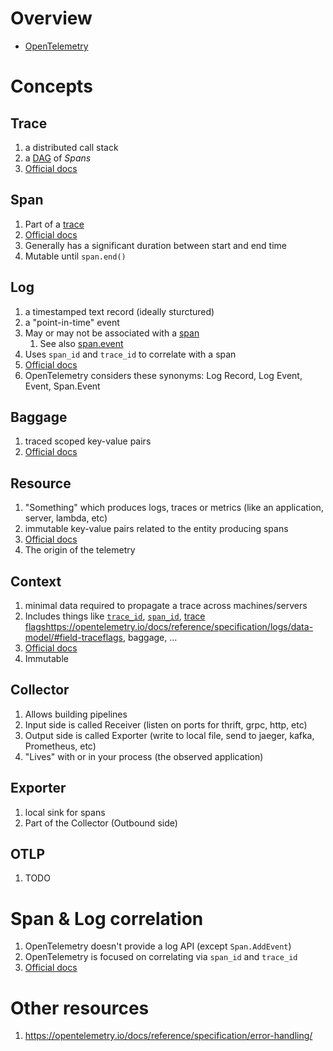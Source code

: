 # Overview
- [OpenTelemetry](https://opentelemetry.io/)



# Concepts

## Trace
1. a distributed call stack
1. a [DAG](https://en.wikipedia.org/wiki/Directed_acyclic_graph) of *Spans*
1. [Official docs](https://opentelemetry.io/docs/concepts/signals/traces/)


## Span
1. Part of a [trace](https://opentelemetry.io/docs/concepts/signals/traces/)
1. [Official docs](https://opentelemetry.io/docs/concepts/signals/traces/#spans-in-opentelemetry)
1. Generally has a significant duration between start and end time
1. Mutable until `span.end()`


## Log
1. a timestamped text record (ideally sturctured)
1. a "point-in-time" event
1. May or may not be associated with a [span](https://opentelemetry.io/docs/concepts/signals/traces/#spans-in-opentelemetry)
    1. See also [span.event](https://opentelemetry.io/docs/concepts/signals/traces/#span-events)
1. Uses `span_id` and `trace_id` to correlate with a span
1. [Official docs](https://opentelemetry.io/docs/concepts/signals/logs/)
1. OpenTelemetry considers these synonyms: Log Record, Log Event, Event, Span.Event


## Baggage
1. traced scoped key-value pairs
1. [Official docs](https://opentelemetry.io/docs/reference/specification/overview/#baggage-signal)


## Resource
1. "Something" which produces logs, traces or metrics (like an application, server, lambda, etc)
1. immutable key-value pairs related to the entity producing spans
1. [Official docs](https://opentelemetry.io/docs/reference/specification/overview/#resources)
1. The origin of the telemetry


## Context
1. minimal data required to propagate a trace across machines/servers
1. Includes things like [`trace_id`](https://opentelemetry.io/docs/reference/specification/logs/data-model/#field-traceid), [`span_id`](https://opentelemetry.io/docs/reference/specification/logs/data-model/#field-spanid), [trace flags]()https://opentelemetry.io/docs/reference/specification/logs/data-model/#field-traceflags, baggage, ...
1. [Official docs](https://opentelemetry.io/docs/reference/specification/context/)
1. Immutable


## Collector
1. Allows building pipelines
1. Input side is called Receiver (listen on ports for thrift, grpc, http, etc)
1. Output side is called Exporter (write to local file, send to jaeger, kafka, Prometheus, etc)
1. "Lives" with or in your process (the observed application)


## Exporter
1. local sink for spans
1. Part of the Collector (Outbound side)


## OTLP
1. TODO


# Span & Log correlation
1. OpenTelemetry doesn't provide a log API (except `Span.AddEvent`)
1. OpenTelemetry is focused on correlating via `span_id` and `trace_id`
1. [Official docs](https://opentelemetry.io/docs/reference/specification/logs/#log-correlation)



# Other resources
1. https://opentelemetry.io/docs/reference/specification/error-handling/
